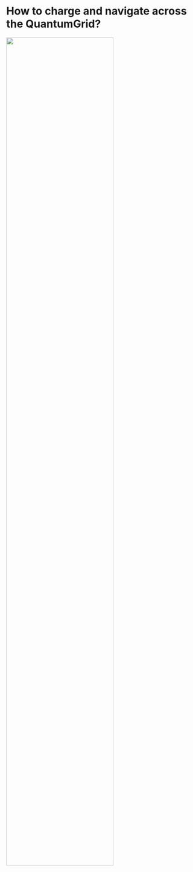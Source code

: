# How to charge and navigate across the QuantumGrid?
<img width="75%" src="https://github.com/scifiltr/QuantumGrid/blob/main/tiles/QuantumTiles_readme.png"></img>
